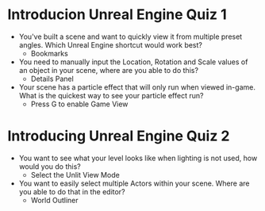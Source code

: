 # Introducion Unreal Engine Quiz 1

- You've built a scene and want to quickly view it from multiple preset angles. Which Unreal Engine shortcut would work best?
  - Bookmarks
- You need to manually input the Location, Rotation and Scale values of an object in your scene, where are you able to do this?
  - Details Panel
- Your scene has a particle effect that will only run when viewed in-game. What is the quickest way to see your particle effect run?
  - Press G to enable Game View

# Introducing Unreal Engine Quiz 2
- You want to see what your level looks like when lighting is not used, how would you do this?
  - Select the Unlit View Mode
- You want to easily select multiple Actors within your scene. Where are you able to do that in the editor?
  - World Outliner
